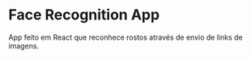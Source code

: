 # Face Recognition App

App feito em React que reconhece rostos através de envio de links de imagens. 

